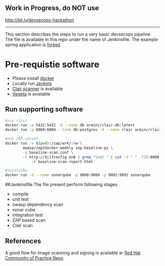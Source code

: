## Work in Progress, do NOT use

http://bit.ly/devsecops-hackathon

_______________________________

This section describes the steps to run a very basic devsecops pipeline. The file is available in this repo under the name of Jenkinsfile. The example spring application is [forked](https://github.com/masoodfaisal/todo-spring-be)


# Pre-requistie software
- Please install [docker](https://www.docker.com/get-started)
- Locally run [Jenkins](https://jenkins.io/doc/book/installing/#war-file)
- [Clair scanner](https://github.com/arminc/clair-scanner/releases) is available
- [Vegeta](https://github.com/tsenart/vegeta) is avialable

## Run supporting software
```bash
#run clair
docker run -p 5432:5432 -d --name db arminc/clair-db:latest
docker run -p 6060:6060 --link db:postgres -d --name clair arminc/clair-local-scan:v2.0.5

#run ZAP server
docker run -v $(pwd):/zap/wrk/:rw \
        owasp/zap2docker-weekly zap-baseline.py \
        -g baseline-scan.conf \
        -t http://$(ifconfig en0 | grep "inet " | cut -d " " -f2):8080
            -r baseline-scan-report.html

#sonarcube
docker run -d --name sonarqube -p 9000:9000 -p 9092:9092 sonarqube

```

##Jenkinsfile
The file present perform following stages
- compile
- unit test
- owasp dependency scan
- sonar cube
- integration test
- ZAP based scan
- Clair scan

## References
A good flow for image scanning and signing is available ar [Red Hat Community of Practice Repo](https://github.com/redhat-cop/openshift-image-signing-scanning)